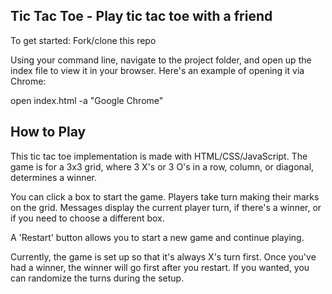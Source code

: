 Tic Tac Toe - Play tic tac toe with a friend
---------
To get started:
Fork/clone this repo

Using your command line, navigate to the project folder, and open up the index file to view it in your browser. Here's an example of opening it via Chrome:

open index.html -a "Google Chrome"

How to Play
---------

This tic tac toe implementation is made with HTML/CSS/JavaScript. The game is for a 3x3 grid, where 3 X's or 3 O's in a row, column, or diagonal, determines a winner.

You can click a box to start the game. Players take turn making their marks on the grid. Messages display the current player turn, if there's a winner, or if you need to choose a different box.

A 'Restart' button allows you to start a new game and continue playing.

Currently, the game is set up so that it's always X's turn first. Once you've had a winner, the winner will go first after you restart. If you wanted, you can randomize the turns during the setup.

